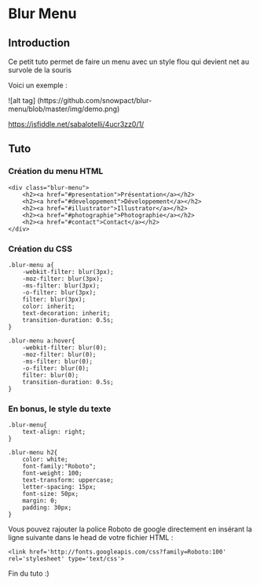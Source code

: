 <h1>Blur Menu</h1>

<h2>Introduction</h2>
<p>Ce petit tuto permet de faire un menu avec un style flou qui devient net au survole de la souris</p>
<p>Voici un exemple :</p>
![alt tag] (https://github.com/snowpact/blur-menu/blob/master/img/demo.png)

https://jsfiddle.net/sabalotelli/4ucr3zz0/1/

<h2>Tuto</h2>

<h3>Création du menu HTML</h3>

	<div class="blur-menu">
		<h2><a href="#presentation">Présentation</a></h2>
		<h2><a href="#developpement">Développement</a></h2>
		<h2><a href="#illustrator">Illustrator</a></h2>
		<h2><a href="#photographie">Photographie</a></h2>
		<h2><a href="#contact">Contact</a></h2>
	</div>
	
<h3>Création du CSS</h3>

	.blur-menu a{
		-webkit-filter: blur(3px);
		-moz-filter: blur(3px);
		-ms-filter: blur(3px);
		-o-filter: blur(3px);
		filter: blur(3px);
		color: inherit;
		text-decoration: inherit;
		transition-duration: 0.5s;
	}

	.blur-menu a:hover{
		-webkit-filter: blur(0);
		-moz-filter: blur(0);
		-ms-filter: blur(0);
		-o-filter: blur(0);
		filter: blur(0);
		transition-duration: 0.5s;
	}
	
<h3>En bonus, le style du texte</h3>

	.blur-menu{
		text-align: right;
	}
	
	.blur-menu h2{
		color: white;
		font-family:"Roboto";
		font-weight: 100;
		text-transform: uppercase;
		letter-spacing: 15px;
		font-size: 50px;
		margin: 0;
		padding: 30px;
	}
	
<p>Vous pouvez rajouter la police Roboto de google directement en insérant la ligne suivante dans le head de votre fichier HTML :</p>
	
    <link href='http://fonts.googleapis.com/css?family=Roboto:100' rel='stylesheet' type='text/css'>
	
Fin du tuto :)


